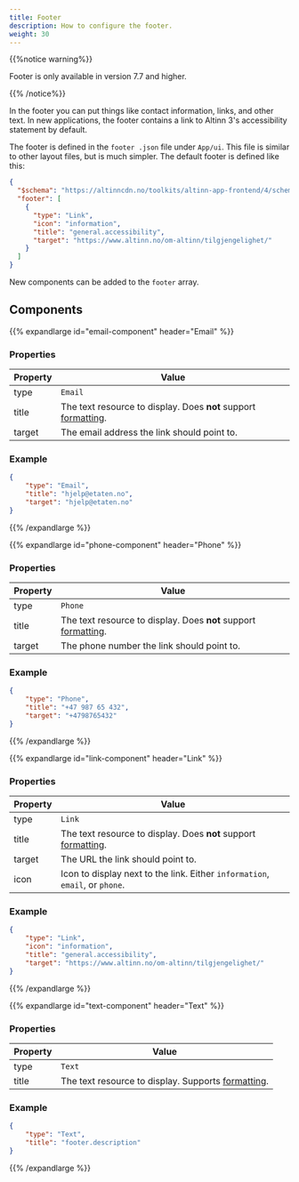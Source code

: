 ```yaml
---
title: Footer
description: How to configure the footer.
weight: 30
---
```


{{%notice warning%}}

Footer is only available in version 7.7 and higher.

{{% /notice%}}

In the footer you can put things like contact information, links, and other text. In new applications, the footer contains a link to Altinn 3's accessibility statement by default.

The footer is defined in the `footer .json` file under `App/ui`. This file is similar to other layout files, but is much simpler. The default footer is defined like this:

```json
{
  "$schema": "https://altinncdn.no/toolkits/altinn-app-frontend/4/schemas/json/layout/footer.schema.v1.json",
  "footer": [
    {
      "type": "Link",
      "icon": "information",
      "title": "general.accessibility",
      "target": "https://www.altinn.no/om-altinn/tilgjengelighet/"
    }
  ]
}
```

New components can be added to the `footer` array.

## Components

{{% expandlarge id="email-component" header="Email" %}}

### Properties

| Property | Value                                                                                                            |
| -------- | ---------------------------------------------------------------------------------------------------------------- |
| type     | `Email`                                                                                                          |
| title    | The text resource to display. Does **not** support [formatting](/en/altinn-studio/v8/reference/ux/texts/#formatting-of-texts). |
| target   | The email address the link should point to.                                                                      |

### Example

```json
{
    "type": "Email",
    "title": "hjelp@etaten.no",
    "target": "hjelp@etaten.no"
}
```

{{% /expandlarge %}}

{{% expandlarge id="phone-component" header="Phone" %}}

### Properties

| Property | Value                                                                                                            |
| -------- | ---------------------------------------------------------------------------------------------------------------- |
| type     | `Phone`                                                                                                          |
| title    | The text resource to display. Does **not** support [formatting](/en/altinn-studio/v8/reference/ux/texts/#formatting-of-texts). |
| target   | The phone number the link should point to.                                                                       |

### Example

```json
{
    "type": "Phone",
    "title": "+47 987 65 432",
    "target": "+4798765432"
}
```

{{% /expandlarge %}}

{{% expandlarge id="link-component" header="Link" %}}

### Properties

| Property | Value                                                                                                            |
| -------- | ---------------------------------------------------------------------------------------------------------------- |
| type     | `Link`                                                                                                           |
| title    | The text resource to display. Does **not** support [formatting](/en/altinn-studio/v8/reference/ux/texts/#formatting-of-texts). |
| target   | The URL the link should point to.                                                                                |
| icon     | Icon to display next to the link. Either `information`, `email`, or `phone`.                                     |

### Example

```json
{
    "type": "Link",
    "icon": "information",
    "title": "general.accessibility",
    "target": "https://www.altinn.no/om-altinn/tilgjengelighet/"
}
```

{{% /expandlarge %}}

{{% expandlarge id="text-component" header="Text" %}}

### Properties

| Property | Value                                                                                                |
| -------- | ---------------------------------------------------------------------------------------------------- |
| type     | `Text`                                                                                               |
| title    | The text resource to display. Supports [formatting](/en/altinn-studio/v8/reference/ux/texts/#formatting-of-texts). |

### Example

```json
{
    "type": "Text",
    "title": "footer.description"
}
```

{{% /expandlarge %}}
